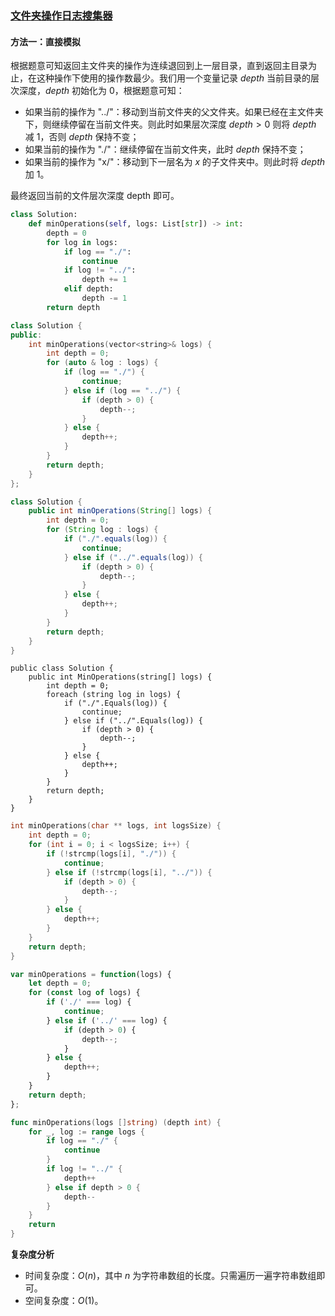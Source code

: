 ### [文件夹操作日志搜集器](https://leetcode.cn/problems/crawler-log-folder/solutions/1811170/wen-jian-jia-cao-zuo-ri-zhi-sou-ji-qi-by-6unr/)

#### 方法一：直接模拟

根据题意可知返回主文件夹的操作为连续退回到上一层目录，直到返回主目录为止，在这种操作下使用的操作数最少。我们用一个变量记录 $depth$ 当前目录的层次深度，$depth$ 初始化为 $0$，根据题意可知：

- 如果当前的操作为 "../"：移动到当前文件夹的父文件夹。如果已经在主文件夹下，则继续停留在当前文件夹。则此时如果层次深度 $depth>0$ 则将 $depth$ 减 $1$，否则 $depth$ 保持不变；
- 如果当前的操作为 "./"：继续停留在当前文件夹，此时 $depth$ 保持不变；
- 如果当前的操作为 "x/"：移动到下一层名为 $x$ 的子文件夹中。则此时将 $depth$ 加 $1$。

最终返回当前的文件层次深度 depth 即可。

```Python
class Solution:
    def minOperations(self, logs: List[str]) -> int:
        depth = 0
        for log in logs:
            if log == "./":
                continue
            if log != "../":
                depth += 1
            elif depth:
                depth -= 1
        return depth
```

```C++
class Solution {
public:
    int minOperations(vector<string>& logs) {
        int depth = 0;
        for (auto & log : logs) {
            if (log == "./") {
                continue;
            } else if (log == "../") {
                if (depth > 0) {
                    depth--;
                }
            } else {
                depth++;
            }
        }
        return depth;
    }
};
```

```Java
class Solution {
    public int minOperations(String[] logs) {
        int depth = 0;
        for (String log : logs) {
            if ("./".equals(log)) {
                continue;
            } else if ("../".equals(log)) {
                if (depth > 0) {
                    depth--;
                }
            } else {
                depth++;
            }
        }
        return depth;
    }
}
```

```CSharp
public class Solution {
    public int MinOperations(string[] logs) {
        int depth = 0;
        foreach (string log in logs) {
            if ("./".Equals(log)) {
                continue;
            } else if ("../".Equals(log)) {
                if (depth > 0) {
                    depth--;
                }
            } else {
                depth++;
            }
        }
        return depth;
    }
}
```

```C
int minOperations(char ** logs, int logsSize) {
    int depth = 0;
    for (int i = 0; i < logsSize; i++) {
        if (!strcmp(logs[i], "./")) {
            continue;
        } else if (!strcmp(logs[i], "../")) {
            if (depth > 0) {
                depth--;
            }
        } else {
            depth++;
        }
    }
    return depth;
}
```

```JavaScript
var minOperations = function(logs) {
    let depth = 0;
    for (const log of logs) {
        if ('./' === log) {
            continue;
        } else if ('../' === log) {
            if (depth > 0) {
                depth--;
            }
        } else {
            depth++;
        }
    }
    return depth;
};
```

```Go
func minOperations(logs []string) (depth int) {
    for _, log := range logs {
        if log == "./" {
            continue
        }
        if log != "../" {
            depth++
        } else if depth > 0 {
            depth--
        }
    }
    return
}
```

**复杂度分析**

- 时间复杂度：$O(n)$，其中 $n$ 为字符串数组的长度。只需遍历一遍字符串数组即可。
- 空间复杂度：$O(1)$。
